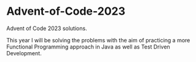 # Advent-of-Code-2023

Advent of Code 2023 solutions.

This year I will be solving the problems with the aim of practicing a more Functional Programming approach in Java as well as Test Driven Development.
